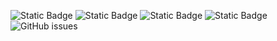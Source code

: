 ![Static Badge](https://img.shields.io/badge/blacklists-60-000000) ![Static Badge](https://img.shields.io/badge/blacklisted-3127981-cc0000) ![Static Badge](https://img.shields.io/badge/whitelisted-2242-00CC00) ![Static Badge](https://img.shields.io/badge/streaming_blacklist-28106-000000) ![GitHub issues](https://img.shields.io/github/issues/fabriziosalmi/blacklists)
